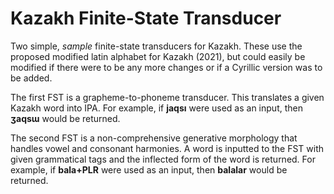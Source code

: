 # Kazakh Finite-State Transducer

Two simple, *sample* finite-state transducers for Kazakh. These use the proposed modified latin alphabet for Kazakh (2021), but could easily be modified if there were to be any more changes or if a Cyrillic version was to be added.

The first FST is a grapheme-to-phoneme transducer. This translates a given Kazakh word into IPA. For example, if **jaqsı** were used as an input, then **ʒaqsɯ** would be returned.


The second FST is a non-comprehensive generative morphology that handles vowel and consonant harmonies. A word is inputted to the FST with given grammatical tags and the inflected form of the word is returned. For example, if **bala+PLR** were used as an input, 
then **balalar** would be returned.
